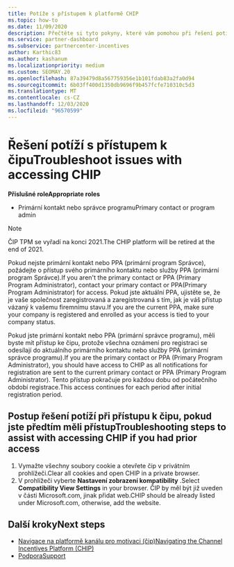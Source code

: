 ```yaml
---
title: Potíže s přístupem k platformě CHIP
ms.topic: how-to
ms.date: 11/09/2020
description: Přečtěte si tyto pokyny, které vám pomohou při řešení potíží s použitím nástroje Channel pobídek Platform (čip).
ms.service: partner-dashboard
ms.subservice: partnercenter-incentives
author: Karthic83
ms.author: kashanum
ms.localizationpriority: medium
ms.custom: SEOMAY.20
ms.openlocfilehash: 87a39479d8a567759356e1b101fdab83a2fa0d94
ms.sourcegitcommit: 6b03ff400d1350db9696f9b457fcfe710310c5d3
ms.translationtype: MT
ms.contentlocale: cs-CZ
ms.lasthandoff: 12/03/2020
ms.locfileid: "96570599"
---
```

# <a name="troubleshoot-issues-with-accessing-chip"></a><span data-ttu-id="5ee77-103">Řešení potíží s přístupem k čipu</span><span class="sxs-lookup"><span data-stu-id="5ee77-103">Troubleshoot issues with accessing CHIP</span></span>

<span data-ttu-id="5ee77-104">**Příslušné role**</span><span class="sxs-lookup"><span data-stu-id="5ee77-104">**Appropriate roles**</span></span>

- <span data-ttu-id="5ee77-105">Primární kontakt nebo správce programu</span><span class="sxs-lookup"><span data-stu-id="5ee77-105">Primary contact or program admin</span></span>

>[!NOTE]
><span data-ttu-id="5ee77-106">ČIP TPM se vyřadí na konci 2021.</span><span class="sxs-lookup"><span data-stu-id="5ee77-106">The CHIP platform will be retired at the end of 2021.</span></span>

<span data-ttu-id="5ee77-107">Pokud nejste primární kontakt nebo PPA (primární program Správce), požádejte o přístup svého primárního kontaktu nebo služby PPA (primární program Správce).</span><span class="sxs-lookup"><span data-stu-id="5ee77-107">If you aren't the primary contact or PPA (Primary Program Administrator), contact your primary contact or PPA(Primary Program Administrator) for access.</span></span> <span data-ttu-id="5ee77-108">Pokud jste aktuální PPA, ujistěte se, že je vaše společnost zaregistrovaná a zaregistrovaná s tím, jak je váš přístup vázaný k vašemu firemnímu stavu.</span><span class="sxs-lookup"><span data-stu-id="5ee77-108">If you are the current PPA, make sure your company is registered and enrolled as your access is tied to your company status.</span></span>

<span data-ttu-id="5ee77-109">Pokud jste primární kontakt nebo PPA (primární správce programu), měli byste mít přístup ke čipu, protože všechna oznámení pro registraci se odesílají do aktuálního primárního kontaktu nebo služby PPA (primární správce programu).</span><span class="sxs-lookup"><span data-stu-id="5ee77-109">If you are the primary contact or PPA (Primary Program Administrator), you should have access to CHIP as all notifications for registration are sent to the current primary contact or PPA (Primary Program Administrator).</span></span> <span data-ttu-id="5ee77-110">Tento přístup pokračuje pro každou dobu od počátečního období registrace.</span><span class="sxs-lookup"><span data-stu-id="5ee77-110">This access continues for each period after initial registration period.</span></span>

## <a name="troubleshooting-steps-to-assist-with-accessing-chip-if-you-had-prior-access"></a><span data-ttu-id="5ee77-111">Postup řešení potíží při přístupu k čipu, pokud jste předtím měli přístup</span><span class="sxs-lookup"><span data-stu-id="5ee77-111">Troubleshooting steps to assist with accessing CHIP if you had prior access</span></span>

1. <span data-ttu-id="5ee77-112">Vymažte všechny soubory cookie a otevřete čip v privátním prohlížeči.</span><span class="sxs-lookup"><span data-stu-id="5ee77-112">Clear all cookies and open CHIP in a private browser.</span></span>
1. <span data-ttu-id="5ee77-113">V prohlížeči vyberte **Nastavení zobrazení kompatibility** .</span><span class="sxs-lookup"><span data-stu-id="5ee77-113">Select **Compatibility View Settings** in your browser.</span></span> <span data-ttu-id="5ee77-114">ČIP by měl být již uveden v části Microsoft.com, jinak přidat web.</span><span class="sxs-lookup"><span data-stu-id="5ee77-114">CHIP should be already listed under Microsoft.com, otherwise, add the website.</span></span>

## <a name="next-steps"></a><span data-ttu-id="5ee77-115">Další kroky</span><span class="sxs-lookup"><span data-stu-id="5ee77-115">Next steps</span></span>

- [<span data-ttu-id="5ee77-116">Navigace na platformě kanálu pro motivaci (čip)</span><span class="sxs-lookup"><span data-stu-id="5ee77-116">Navigating the Channel Incentives Platform (CHIP)</span></span>](chip-intro.md)
- [<span data-ttu-id="5ee77-117">Podpora</span><span class="sxs-lookup"><span data-stu-id="5ee77-117">Support</span></span>](report-problems-with-partner-center.md)
